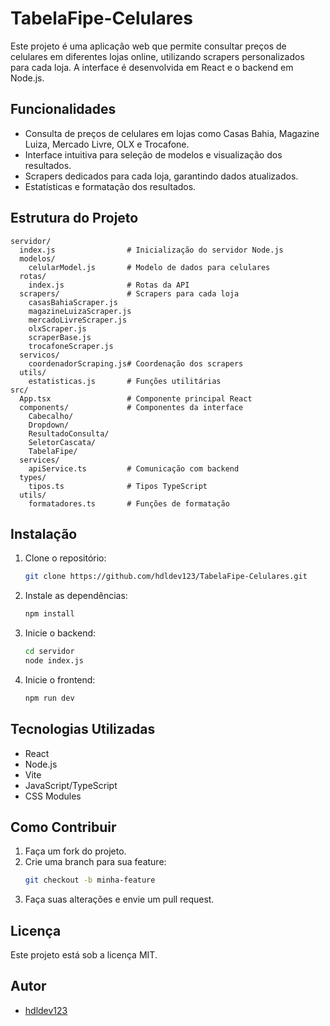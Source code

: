 # TabelaFipe-Celulares

Este projeto é uma aplicação web que permite consultar preços de celulares em diferentes lojas online, utilizando scrapers personalizados para cada loja. A interface é desenvolvida em React e o backend em Node.js.

## Funcionalidades
- Consulta de preços de celulares em lojas como Casas Bahia, Magazine Luiza, Mercado Livre, OLX e Trocafone.
- Interface intuitiva para seleção de modelos e visualização dos resultados.
- Scrapers dedicados para cada loja, garantindo dados atualizados.
- Estatísticas e formatação dos resultados.

## Estrutura do Projeto
```
servidor/
  index.js                # Inicialização do servidor Node.js
  modelos/
    celularModel.js       # Modelo de dados para celulares
  rotas/
    index.js              # Rotas da API
  scrapers/               # Scrapers para cada loja
    casasBahiaScraper.js
    magazineLuizaScraper.js
    mercadoLivreScraper.js
    olxScraper.js
    scraperBase.js
    trocafoneScraper.js
  servicos/
    coordenadorScraping.js# Coordenação dos scrapers
  utils/
    estatisticas.js       # Funções utilitárias
src/
  App.tsx                 # Componente principal React
  components/             # Componentes da interface
    Cabecalho/
    Dropdown/
    ResultadoConsulta/
    SeletorCascata/
    TabelaFipe/
  services/
    apiService.ts         # Comunicação com backend
  types/
    tipos.ts              # Tipos TypeScript
  utils/
    formatadores.ts       # Funções de formatação
```

## Instalação

1. Clone o repositório:
   ```sh
   git clone https://github.com/hdldev123/TabelaFipe-Celulares.git
   ```
2. Instale as dependências:
   ```sh
   npm install
   ```
3. Inicie o backend:
   ```sh
   cd servidor
   node index.js
   ```
4. Inicie o frontend:
   ```sh
   npm run dev
   ```

## Tecnologias Utilizadas
- React
- Node.js
- Vite
- JavaScript/TypeScript
- CSS Modules

## Como Contribuir
1. Faça um fork do projeto.
2. Crie uma branch para sua feature:
   ```sh
   git checkout -b minha-feature
   ```
3. Faça suas alterações e envie um pull request.

## Licença
Este projeto está sob a licença MIT.

## Autor
- [hdldev123](https://github.com/hdldev123)
